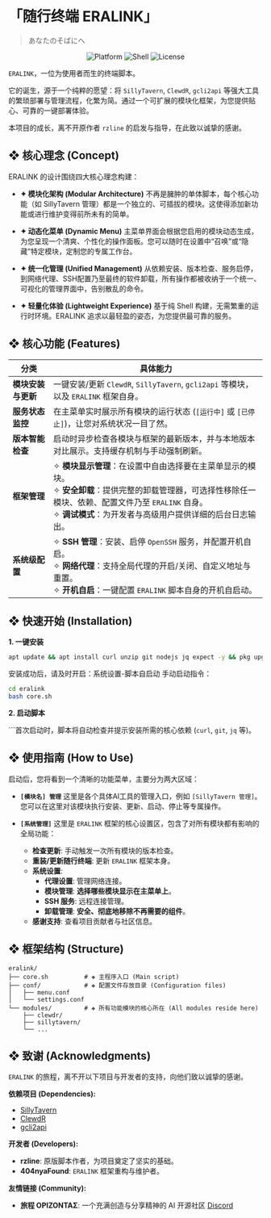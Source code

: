 # 「随行终端 ERALINK」
> あなたのそばにへ

<p align="center">
  <img src="https://img.shields.io/badge/platform-Linux%20%7C%20Termux-blue.svg" alt="Platform">
  <img src="https://img.shields.io/badge/shell-Bash-lightgrey.svg" alt="Shell">
  <img src="https://img.shields.io/badge/license-MIT-green.svg" alt="License">
</p>

`ERALINK`，一位为使用者而生的终端脚本。

它的诞生，源于一个纯粹的愿望：将 `SillyTavern`, `ClewdR`, `gcli2api` 等强大工具的繁琐部署与管理流程，化繁为简。通过一个可扩展的模块化框架，为您提供贴心、可靠的一键部署体验。

本项目的成长，离不开原作者 `rzline` 的启发与指导，在此致以诚挚的感谢。

## ❖ 核心理念 (Concept)

ERALINK 的设计围绕四大核心理念构建：

*   **✦ 模块化架构 (Modular Architecture)**
    不再是臃肿的单体脚本，每个核心功能（如 SillyTavern 管理）都是一个独立的、可插拔的模块。这使得添加新功能或进行维护变得前所未有的简单。

*   **✦ 动态化菜单 (Dynamic Menu)**
    主菜单界面会根据您启用的模块动态生成，为您呈现一个清爽、个性化的操作面板。您可以随时在设置中“召唤”或“隐藏”特定模块，定制您的专属工作台。

*   **✦ 统一化管理 (Unified Management)**
    从依赖安装、版本检查、服务启停，到网络代理、SSH配置乃至最终的软件卸载，所有操作都被收纳于一个统一、可视化的管理界面中，告别散乱的命令。

*   **✦ 轻量化体验 (Lightweight Experience)**
    基于纯 Shell 构建，无需繁重的运行时环境。ERALINK 追求以最轻盈的姿态，为您提供最可靠的服务。

## ❖ 核心功能 (Features)

| 分类             | 具体能力                                                                                             |
| ---------------- | ---------------------------------------------------------------------------------------------------- |
| **模块安装与更新** | 一键安装/更新 `ClewdR`, `SillyTavern`, `gcli2api` 等模块，以及 `ERALINK` 框架自身。                   |
| **服务状态监控**   | 在主菜单实时展示所有模块的运行状态 (`[运行中]` 或 `[已停止]`)，让您对系统状况一目了然。              |
| **版本智能检查**   | 启动时异步检查各模块与框架的最新版本，并与本地版本对比展示。支持缓存机制与手动强制刷新。           |
| **框架管理**       | ✧ **模块显示管理**：在设置中自由选择要在主菜单显示的模块。<br>✧ **安全卸载**：提供完整的卸载管理器，可选择性移除任一模块、依赖、配置文件乃至 `ERALINK` 自身。<br>✧ **调试模式**：为开发者与高级用户提供详细的后台日志输出。 |
| **系统级配置**     | ✧ **SSH 管理**：安装、启停 `OpenSSH` 服务，并配置开机自启。<br>✧ **网络代理**：支持全局代理的开启/关闭、自定义地址与重置。<br>✧ **开机自启**：一键配置 `ERALINK` 脚本自身的开机自启动。 |

## ❖ 快速开始 (Installation)

**1. 一键安装**

```bash
apt update && apt install curl unzip git nodejs jq expect -y && pkg upgrade -y && curl -L -o install.sh.tmp -C - https://github.com/404nyaFound/eralink/releases/latest/download/install.sh && mv -f install.sh.tmp install.sh && chmod +x install.sh && ./install.sh || { echo "安装过程中出错"; rm -f install.sh.tmp; exit 1; }
```
安装成功后，请及时开启：系统设置-脚本自启动
手动启动指令：
```bash
cd eralink
bash core.sh
```

**2. 启动脚本**


```首次启动时，脚本将自动检查并提示安装所需的核心依赖 (`curl`, `git`, `jq` 等)。

## ❖ 使用指南 (How to Use)

启动后，您将看到一个清晰的功能菜单，主要分为两大区域：

*   **`[模块名] 管理`**
    这里是各个具体AI工具的管理入口，例如 `[SillyTavern 管理]`。您可以在这里对该模块执行安装、更新、启动、停止等专属操作。

*   **`[系统管理]`**
    这里是 `ERALINK` 框架的核心设置区，包含了对所有模块都有影响的全局功能：
    - **检查更新**: 手动触发一次所有模块的版本检查。
    - **重装/更新随行终端**: 更新 `ERALINK` 框架本身。
    - **系统设置**:
        - **代理设置**: 管理网络连接。
        - **模块管理**: **选择哪些模块显示在主菜单上**。
        - **SSH 服务**: 远程连接管理。
        - **卸载管理**: **安全、彻底地移除不再需要的组件**。
    - **感谢支持**: 查看项目贡献者与社区信息。

## ❖ 框架结构 (Structure)
```
eralink/
├── core.sh          # ❖ 主程序入口 (Main script)
├── conf/            # ❖ 配置文件存放目录 (Configuration files)
│   ├── menu.conf
│   └── settings.conf
└── modules/         # ❖ 所有功能模块的核心所在 (All modules reside here)
    ├── clewdr/
    ├── sillytavern/
    └── ...
```

## ❖ 致谢 (Acknowledgments)

`ERALINK` 的旅程，离不开以下项目与开发者的支持，向他们致以诚挚的感谢。

**依赖项目 (Dependencies):**
*   [SillyTavern](https://github.com/SillyTavern/SillyTavern)
*   [ClewdR](https://github.com/Xerxes-2/clewdr)
*   [gcli2api](https://github.com/su-kaka/gcli2api)

**开发者 (Developers):**
*   **rzline**: 原版脚本作者，为项目奠定了坚实的基础。
*   **404nyaFound**: `ERALINK` 框架重构与维护者。

**友情链接 (Community):**
*   **旅程 ΟΡΙΖΟΝΤΑΣ**: 一个充满创造与分享精神的 AI 开源社区 [Discord](https://discord.gg/elysianhorizon)
